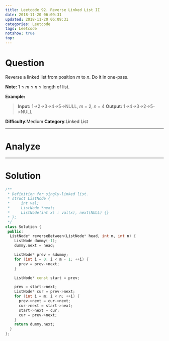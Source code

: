 ```yaml
---
title: Leetcode 92. Reverse Linked List II
date: 2018-11-20 06:09:31
updated: 2018-11-20 06:09:31
categories: Leetcode
tags: Leetcode
notshow: true
top:
---
```


# Question

Reverse a linked list from position  _m_  to  _n_. Do it in one-pass.

**Note:** 1 ≤  _m_  ≤  _n_  ≤ length of list.

**Example:**

> **Input:** 1->2->3->4->5->NULL, _m_ = 2, _n_ = 4
> **Output:** 1->4->3->2->5->NULL

**Difficulty**:Medium
**Category**:Linked List

<!-- more -->

------------

# Analyze

------------

# Solution

```cpp
/**
 * Definition for singly-linked list.
 * struct ListNode {
 *     int val;
 *     ListNode *next;
 *     ListNode(int x) : val(x), next(NULL) {}
 * };
 */
class Solution {
 public:
  ListNode* reverseBetween(ListNode* head, int m, int n) {
    ListNode dummy(-1);
    dummy.next = head;

    ListNode* prev = &dummy;
    for (int i = 0; i < m - 1; ++i) {
      prev = prev->next;
    }

    ListNode* const start = prev;

    prev = start->next;
    ListNode* cur = prev->next;
    for (int i = m; i < n; ++i) {
      prev->next = cur->next;
      cur->next = start->next;
      start->next = cur;
      cur = prev->next;
    }
    return dummy.next;
  }
};
```